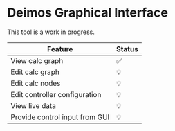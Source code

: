 # Deimos Graphical Interface

This tool is a work in progress.

| Feature | Status |
|---------|--------|
| View calc graph | ✅ |
| Edit calc graph | 💡 |
| Edit calc nodes | 💡 |
| Edit controller configuration | 💡 |
| View live data | 💡 |
| Provide control input from GUI | 💡 |

